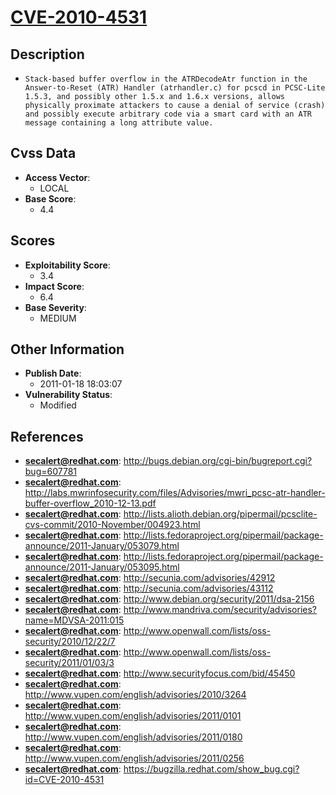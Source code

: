 
# [CVE-2010-4531](https://cve.mitre.org/cgi-bin/cvename.cgi?name=CVE-2010-4531)

## Description

- `Stack-based buffer overflow in the ATRDecodeAtr function in the Answer-to-Reset (ATR) Handler (atrhandler.c) for pcscd in PCSC-Lite 1.5.3, and possibly other 1.5.x and 1.6.x versions, allows physically proximate attackers to cause a denial of service (crash) and possibly execute arbitrary code via a smart card with an ATR message containing a long attribute value.`

## Cvss Data

- **Access Vector**:
  - LOCAL
- **Base Score**:
  - 4.4

## Scores

- **Exploitability Score**:
  - 3.4
- **Impact Score**:
  - 6.4
- **Base Severity**:
  - MEDIUM

## Other Information

- **Publish Date**:
  - 2011-01-18 18:03:07
- **Vulnerability Status**:
  - Modified

## References

- **secalert@redhat.com**: http://bugs.debian.org/cgi-bin/bugreport.cgi?bug=607781
- **secalert@redhat.com**: http://labs.mwrinfosecurity.com/files/Advisories/mwri_pcsc-atr-handler-buffer-overflow_2010-12-13.pdf
- **secalert@redhat.com**: http://lists.alioth.debian.org/pipermail/pcsclite-cvs-commit/2010-November/004923.html
- **secalert@redhat.com**: http://lists.fedoraproject.org/pipermail/package-announce/2011-January/053079.html
- **secalert@redhat.com**: http://lists.fedoraproject.org/pipermail/package-announce/2011-January/053095.html
- **secalert@redhat.com**: http://secunia.com/advisories/42912
- **secalert@redhat.com**: http://secunia.com/advisories/43112
- **secalert@redhat.com**: http://www.debian.org/security/2011/dsa-2156
- **secalert@redhat.com**: http://www.mandriva.com/security/advisories?name=MDVSA-2011:015
- **secalert@redhat.com**: http://www.openwall.com/lists/oss-security/2010/12/22/7
- **secalert@redhat.com**: http://www.openwall.com/lists/oss-security/2011/01/03/3
- **secalert@redhat.com**: http://www.securityfocus.com/bid/45450
- **secalert@redhat.com**: http://www.vupen.com/english/advisories/2010/3264
- **secalert@redhat.com**: http://www.vupen.com/english/advisories/2011/0101
- **secalert@redhat.com**: http://www.vupen.com/english/advisories/2011/0180
- **secalert@redhat.com**: http://www.vupen.com/english/advisories/2011/0256
- **secalert@redhat.com**: https://bugzilla.redhat.com/show_bug.cgi?id=CVE-2010-4531
